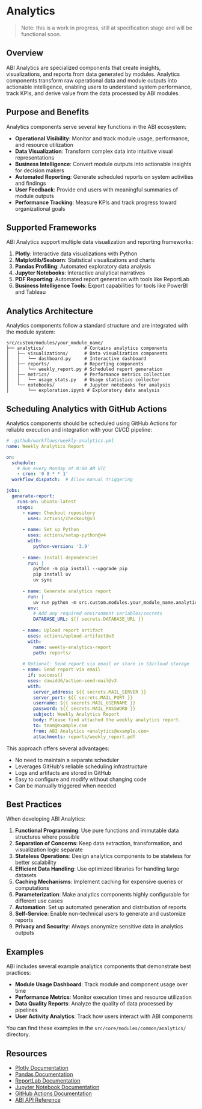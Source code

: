 # Analytics

> Note: this is a work in progress, still at specification stage and will be functional soon.

## Overview

ABI Analytics are specialized components that create insights, visualizations, and reports from data generated by modules. Analytics components transform raw operational data and module outputs into actionable intelligence, enabling users to understand system performance, track KPIs, and derive value from the data processed by ABI modules.

## Purpose and Benefits

Analytics components serve several key functions in the ABI ecosystem:

- **Operational Visibility**: Monitor and track module usage, performance, and resource utilization
- **Data Visualization**: Transform complex data into intuitive visual representations
- **Business Intelligence**: Convert module outputs into actionable insights for decision makers
- **Automated Reporting**: Generate scheduled reports on system activities and findings
- **User Feedback**: Provide end users with meaningful summaries of module outputs
- **Performance Tracking**: Measure KPIs and track progress toward organizational goals

## Supported Frameworks

ABI Analytics support multiple data visualization and reporting frameworks:

1. **Plotly**: Interactive data visualizations with Python
2. **Matplotlib/Seaborn**: Statistical visualizations and charts
3. **Pandas Profiling**: Automated exploratory data analysis
4. **Jupyter Notebooks**: Interactive analytical narratives
5. **PDF Reporting**: Automated report generation with tools like ReportLab
6. **Business Intelligence Tools**: Export capabilities for tools like PowerBI and Tableau

## Analytics Architecture

Analytics components follow a standard structure and are integrated with the module system:

```
src/custom/modules/your_module_name/
├── analytics/               # Contains analytics components
│   ├── visualizations/      # Data visualization components
│   │   └── dashboard.py     # Interactive dashboard
│   ├── reports/             # Reporting components
│   │   └── weekly_report.py # Scheduled report generation
│   ├── metrics/             # Performance metrics collection
│   │   └── usage_stats.py   # Usage statistics collector
│   └── notebooks/           # Jupyter notebooks for analysis
│       └── exploration.ipynb # Exploratory data analysis
```

## Scheduling Analytics with GitHub Actions

Analytics components should be scheduled using GitHub Actions for reliable execution and integration with your CI/CD pipeline:

```yaml
# .github/workflows/weekly-analytics.yml
name: Weekly Analytics Report

on:
  schedule:
    # Run every Monday at 8:00 AM UTC
    - cron: '0 8 * * 1'
  workflow_dispatch:  # Allow manual triggering

jobs:
  generate-report:
    runs-on: ubuntu-latest
    steps:
      - name: Checkout repository
        uses: actions/checkout@v3
        
      - name: Set up Python
        uses: actions/setup-python@v4
        with:
          python-version: '3.9'
          
      - name: Install dependencies
        run: |
          python -m pip install --upgrade pip
          pip install uv
          uv sync
          
      - name: Generate analytics report
        run: |
          uv run python -m src.custom.modules.your_module_name.analytics.reports.generate_report
        env:
          # Add any required environment variables/secrets
          DATABASE_URL: ${{ secrets.DATABASE_URL }}
          
      - name: Upload report artifact
        uses: actions/upload-artifact@v3
        with:
          name: weekly-analytics-report
          path: reports/
          
      # Optional: Send report via email or store in S3/cloud storage
      - name: Send report via email
        if: success()
        uses: dawidd6/action-send-mail@v3
        with:
          server_address: ${{ secrets.MAIL_SERVER }}
          server_port: ${{ secrets.MAIL_PORT }}
          username: ${{ secrets.MAIL_USERNAME }}
          password: ${{ secrets.MAIL_PASSWORD }}
          subject: Weekly Analytics Report
          body: Please find attached the weekly analytics report.
          to: team@example.com
          from: ABI Analytics <analytics@example.com>
          attachments: reports/weekly_report.pdf
```

This approach offers several advantages:
- No need to maintain a separate scheduler
- Leverages GitHub's reliable scheduling infrastructure
- Logs and artifacts are stored in GitHub
- Easy to configure and modify without changing code
- Can be manually triggered when needed

## Best Practices

When developing ABI Analytics:

1. **Functional Programming**: Use pure functions and immutable data structures where possible
2. **Separation of Concerns**: Keep data extraction, transformation, and visualization logic separate
3. **Stateless Operations**: Design analytics components to be stateless for better scalability
4. **Efficient Data Handling**: Use optimized libraries for handling large datasets
5. **Caching Mechanisms**: Implement caching for expensive queries or computations
6. **Parameterization**: Make analytics components highly configurable for different use cases
7. **Automation**: Set up automated generation and distribution of reports
8. **Self-Service**: Enable non-technical users to generate and customize reports
9. **Privacy and Security**: Always anonymize sensitive data in analytics outputs

## Examples

ABI includes several example analytics components that demonstrate best practices:

- **Module Usage Dashboard**: Track module and component usage over time
- **Performance Metrics**: Monitor execution times and resource utilization
- **Data Quality Reports**: Analyze the quality of data processed by pipelines
- **User Activity Analytics**: Track how users interact with ABI components

You can find these examples in the `src/core/modules/common/analytics/` directory.

## Resources

- [Plotly Documentation](https://plotly.com/python/)
- [Pandas Documentation](https://pandas.pydata.org/)
- [ReportLab Documentation](https://www.reportlab.com/docs/reportlab-userguide.pdf)
- [Jupyter Notebook Documentation](https://jupyter-notebook.readthedocs.io/)
- [GitHub Actions Documentation](https://docs.github.com/en/actions)
- [ABI API Reference](../api/api-reference.md)
